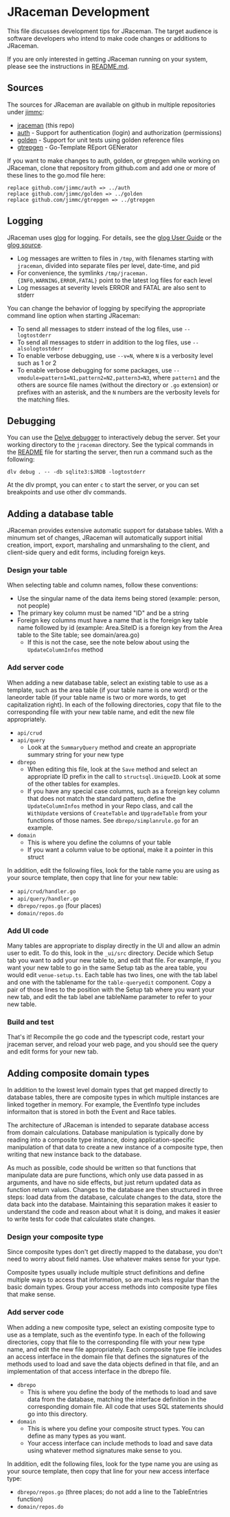 # JRaceman Development

This file discusses development tips for JRaceman. The target audience
is software developers who intend to make code changes or additions
to JRaceman.

If you are only interested in getting JRaceman running on your system,
please see the instructions in [README.md](./README.md).

## Sources

The sources for JRaceman are available on github in multiple repositories
under [jimmc](http://github.com/jimmc):

* [jraceman](http://github.com/jimmc/jraceman) (this repo)
* [auth](http://github.com/jimmc/auth) - Support for authentication (login) and authorization (permissions)
* [golden](http://github.com/jimmc/golden) - Support for unit tests using golden reference files
* [gtrepgen](http://github.com/jimmc/gtrepgen) - Go-Template REport GENerator

If you want to make changes to auth, golden, or gtrepgen while working on JRaceman,
clone that repository from github.com and
add one or more of these lines to the go.mod file here:

```
replace github.com/jimmc/auth => ../auth
replace github.com/jimmc/golden => ../golden
replace github.com/jimmc/gtrepgen => ../gtrepgen
```

## Logging

JRaceman uses [glog](https://github.com/golang/glog) for logging.
For details, see the [glog User Guide](https://github.com/google/glog#user-guide)
or the [glog source](https://github.com/golang/glog/blob/master/glog.go).

* Log messages are written to files in `/tmp`, with filenames starting with `jraceman`,
  divided into separate files per level, date-time, and pid
* For convenience, the symlinks `/tmp/jraceman.{INFO,WARNING,ERROR,FATAL}` point to the latest
  log files for each level
* Log messages at severity levels ERROR and FATAL are also sent to stderr

You can change the behavior of logging by specifying the appropriate command line option
when starting JRaceman:

* To send all messages to stderr instead of the log files, use `--logtostderr`
* To send all messages to stderr in addition to the log files, use `--alsologtostderr`
* To enable verbose debugging, use `--v=N`, where `N` is a verbosity level such as 1 or 2
* To enable verbose debugging for some packages, use `--vmodule=pattern1=N1,pattern2=N2,pattern3=N3`,
  where `pattern1` and the others are source file names (without the directory or `.go` extension)
  or prefixes with an asterisk,
  and the `N` numbers are the verbosity levels for the matching files.

## Debugging

You can use the [Delve debugger](https://github.com/go-delve/delve)
to interactively debug the server.
Set your working directory to the `jraceman` directory.
See the typical commands in the [README](./README.md) file for starting the server,
then run a command such as the following:

```
dlv debug . -- -db sqlite3:$JRDB -logtostderr
```

At the dlv prompt, you can enter `c` to start the server, or you can set breakpoints
and use other dlv commands.

## Adding a database table

JRaceman provides extensive automatic support for database tables. With a minumum
set of changes, JRaceman will automatically support initial creation, import, export, 
marshaling and unmarshaling to the client, and client-side query and edit forms,
including foreign keys.

### Design your table

When selecting table and column names, follow these conventions:

* Use the singular name of the data items being stored (example: person, not people)
* The primary key column must be named "ID" and be a string
* Foreign key columns must have a name that is the foreign key table name followed by id
  (example: Area.SiteID is a foreign key from the Area table to the Site table; see domain/area.go)
  * If this is not the case, see the note below about using the `UpdateColumnInfos` method

### Add server code

When adding a new database table, select an existing table to use as a template, such
as the area table (if your table name is one word) or the laneorder table (if your
table name is two or more words, to get capitalization right). In each of the following
directories, copy that file to the corresponding file with your new table name, and edit
the new file appropriately.

* `api/crud`
* `api/query`
  * Look at the `SummaryQuery` method and create an appropriate summary string
    for your new type
* `dbrepo`
  * When editing this file, look at the `Save` method and select an appropriate
    ID prefix in the call to `structsql.UniqueID`. Look at some of the other
    tables for examples.
  * If you have any special case columns, such as a foreign key column that does
    not match the standard pattern, define the `UpdateColumnInfos` method in
    your Repo class, and call the `WithUpdate` versions of `CreateTable` and
    `UpgradeTable` from your functions of those names.
    See `dbrepo/simplanrule.go` for an example.
* `domain`
  * This is where you define the columns of your table
  * If you want a column value to be optional, make it a pointer in this struct

In addition, edit the following files, look for the table name you are using
as your source template, then copy that line for your new table:

* `api/crud/handler.go`
* `api/query/handler.go`
* `dbrepo/repos.go` (four places)
* `domain/repos.do`

### Add UI code

Many tables are appropriate to display directly in the UI and allow an admin
user to edit. To do this, look in the `_ui/src` directory. Decide which Setup
tab you want to add your new table to, and edit that file. For example, if you
want your new table to go in the same Setup tab as the area table, you would edit
`venue-setup.ts`. Each table has two lines, one with the tab label and one with
the tablename for the `table-queryedit` component. Copy a pair of those lines to
the position with the Setup tab where you want your new tab, and edit the tab
label ane tableName parameter to refer to your new table.

### Build and test

That's it! Recompile the go code and the typescript code, restart your jraceman
server, and reload your web page, and you should see the query and edit forms for
your new tab.

## Adding composite domain types

In addition to the lowest level domain types that get mapped directly to
database tables, there are composite types in which multiple instances are
linked together in memory. For example, the EventInfo type includes
informaiton that is stored in both the Event and Race tables.

The architecture of JRaceman is intended to separate database access from
domain calculations. Database manipulation is typically done by reading
into a composite type instance, doing application-specific manipulation of
that data to create a new instance of a composite type,
then writing that new instance back to the database.

As much as possible, code should be written so that functions that manipulate
data are pure functions, which only use data passed in as arguments, and have
no side effects, but just return updated data as function return values.
Changes to the database are then structured in three steps: load data from
the database, calculate changes to the data, store the data back into the database.
Maintaining this separation makes it easier to understand the code and reason
about what it is doing, and makes it easier to write tests for code
that calculates state changes.

### Design your composite type

Since composite types don't get directly mapped to the database, you don't
need to worry about field names. Use whatever makes sense for your type.

Composite types usually include multiple struct definitions and define
multiple ways to access that information, so are much less regular than
the basic domain types. Group your access methods into composite type
files that make sense.

### Add server code

When adding a new composite type, select an existing composite type to
use as a template, such as the eventinfo type. In each of the following
directories, copy that file to the corresponding file with your new
type name, and edit the new file appropriately.  Each composite type
file includes an access interface in the domain file that defines
the signatures of the methods used to load and save the data objects
defined in that file, and an implementation of that access interface
in the dbrepo file.

* `dbrepo`
  * This is where you define the body of the methods to load and save
    data from the database, matching the interface definition in the
    corresponding domain file. All code that uses SQL statements
    should go into this directory.
* `domain`
  * This is where you define your composite struct types. You can define
    as many types as you want.
  * Your access interface can include methods to load and save data using
    whatever method signatures make sense to you.

In addition, edit the following files, look for the type name you are using
as your source template, then copy that line for your new access interface type:

* `dbrepo/repos.go` (three places; do not add a line to the TableEntries function)
* `domain/repos.do`
